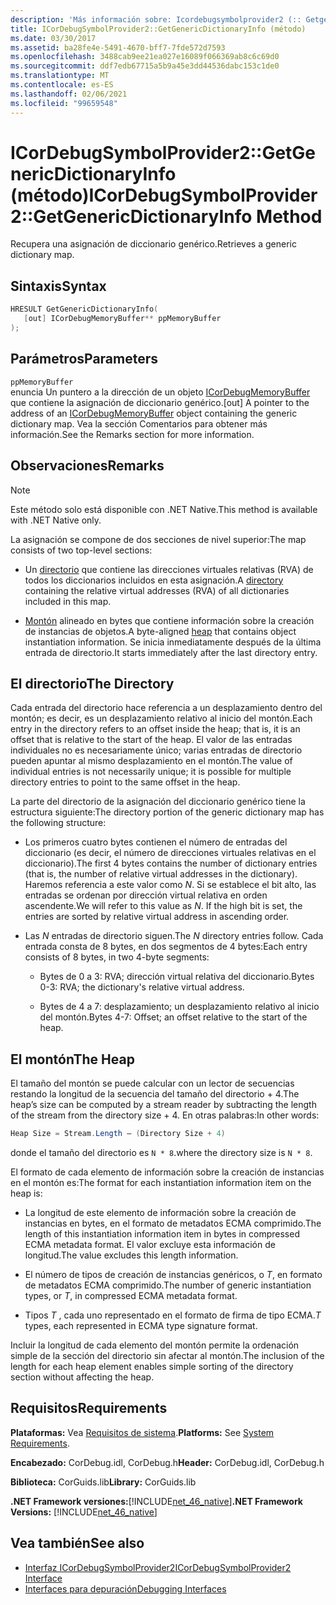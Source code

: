 ```yaml
---
description: 'Más información sobre: Icordebugsymbolprovider2 (:: Getgenericdictionaryinfo ((método)'
title: ICorDebugSymbolProvider2::GetGenericDictionaryInfo (método)
ms.date: 03/30/2017
ms.assetid: ba28fe4e-5491-4670-bff7-7fde572d7593
ms.openlocfilehash: 3488cab9ee21ea027e16089f066369ab8c6c69d0
ms.sourcegitcommit: ddf7edb67715a5b9a45e3dd44536dabc153c1de0
ms.translationtype: MT
ms.contentlocale: es-ES
ms.lasthandoff: 02/06/2021
ms.locfileid: "99659548"
---
```

# <a name="icordebugsymbolprovider2getgenericdictionaryinfo-method"></a><span data-ttu-id="b56cd-103">ICorDebugSymbolProvider2::GetGenericDictionaryInfo (método)</span><span class="sxs-lookup"><span data-stu-id="b56cd-103">ICorDebugSymbolProvider2::GetGenericDictionaryInfo Method</span></span>

<span data-ttu-id="b56cd-104">Recupera una asignación de diccionario genérico.</span><span class="sxs-lookup"><span data-stu-id="b56cd-104">Retrieves a generic dictionary map.</span></span>

## <a name="syntax"></a><span data-ttu-id="b56cd-105">Sintaxis</span><span class="sxs-lookup"><span data-stu-id="b56cd-105">Syntax</span></span>

```cpp
HRESULT GetGenericDictionaryInfo(
   [out] ICorDebugMemoryBuffer** ppMemoryBuffer
);
```

## <a name="parameters"></a><span data-ttu-id="b56cd-106">Parámetros</span><span class="sxs-lookup"><span data-stu-id="b56cd-106">Parameters</span></span>

`ppMemoryBuffer`\
<span data-ttu-id="b56cd-107">enuncia Un puntero a la dirección de un objeto [ICorDebugMemoryBuffer](icordebugmemorybuffer-interface.md) que contiene la asignación de diccionario genérico.</span><span class="sxs-lookup"><span data-stu-id="b56cd-107">[out] A pointer to the address of an [ICorDebugMemoryBuffer](icordebugmemorybuffer-interface.md) object containing the generic dictionary map.</span></span> <span data-ttu-id="b56cd-108">Vea la sección Comentarios para obtener más información.</span><span class="sxs-lookup"><span data-stu-id="b56cd-108">See the Remarks section for more information.</span></span>

## <a name="remarks"></a><span data-ttu-id="b56cd-109">Observaciones</span><span class="sxs-lookup"><span data-stu-id="b56cd-109">Remarks</span></span>

> [!NOTE]
> <span data-ttu-id="b56cd-110">Este método solo está disponible con .NET Native.</span><span class="sxs-lookup"><span data-stu-id="b56cd-110">This method is available with .NET Native only.</span></span>

<span data-ttu-id="b56cd-111">La asignación se compone de dos secciones de nivel superior:</span><span class="sxs-lookup"><span data-stu-id="b56cd-111">The map consists of two top-level sections:</span></span>

- <span data-ttu-id="b56cd-112">Un [directorio](#Directory) que contiene las direcciones virtuales relativas (RVA) de todos los diccionarios incluidos en esta asignación.</span><span class="sxs-lookup"><span data-stu-id="b56cd-112">A [directory](#Directory) containing the relative virtual addresses (RVA) of all dictionaries included in this map.</span></span>

- <span data-ttu-id="b56cd-113">[Montón](#Heap) alineado en bytes que contiene información sobre la creación de instancias de objetos.</span><span class="sxs-lookup"><span data-stu-id="b56cd-113">A byte-aligned [heap](#Heap) that contains object instantiation information.</span></span> <span data-ttu-id="b56cd-114">Se inicia inmediatamente después de la última entrada de directorio.</span><span class="sxs-lookup"><span data-stu-id="b56cd-114">It starts immediately after the last directory entry.</span></span>

<a name="Directory"></a>

## <a name="the-directory"></a><span data-ttu-id="b56cd-115">El directorio</span><span class="sxs-lookup"><span data-stu-id="b56cd-115">The Directory</span></span>

<span data-ttu-id="b56cd-116">Cada entrada del directorio hace referencia a un desplazamiento dentro del montón; es decir, es un desplazamiento relativo al inicio del montón.</span><span class="sxs-lookup"><span data-stu-id="b56cd-116">Each entry in the directory refers to an offset inside the heap; that is, it is an offset that is relative to the start of the heap.</span></span> <span data-ttu-id="b56cd-117">El valor de las entradas individuales no es necesariamente único; varias entradas de directorio pueden apuntar al mismo desplazamiento en el montón.</span><span class="sxs-lookup"><span data-stu-id="b56cd-117">The value of individual entries is not necessarily unique; it is possible for multiple directory entries to point to the same offset in the heap.</span></span>

<span data-ttu-id="b56cd-118">La parte del directorio de la asignación del diccionario genérico tiene la estructura siguiente:</span><span class="sxs-lookup"><span data-stu-id="b56cd-118">The directory portion of the generic dictionary map has the following structure:</span></span>

- <span data-ttu-id="b56cd-119">Los primeros cuatro bytes contienen el número de entradas del diccionario (es decir, el número de direcciones virtuales relativas en el diccionario).</span><span class="sxs-lookup"><span data-stu-id="b56cd-119">The first 4 bytes contains the number of dictionary entries (that is, the number of relative virtual addresses in the dictionary).</span></span> <span data-ttu-id="b56cd-120">Haremos referencia a este valor como *N*. Si se establece el bit alto, las entradas se ordenan por dirección virtual relativa en orden ascendente.</span><span class="sxs-lookup"><span data-stu-id="b56cd-120">We will refer to this value as *N*. If the high bit is set, the entries are sorted by relative virtual address in ascending order.</span></span>

- <span data-ttu-id="b56cd-121">Las *N* entradas de directorio siguen.</span><span class="sxs-lookup"><span data-stu-id="b56cd-121">The *N* directory entries follow.</span></span> <span data-ttu-id="b56cd-122">Cada entrada consta de 8 bytes, en dos segmentos de 4 bytes:</span><span class="sxs-lookup"><span data-stu-id="b56cd-122">Each entry consists of 8 bytes, in two 4-byte segments:</span></span>

  - <span data-ttu-id="b56cd-123">Bytes de 0 a 3: RVA; dirección virtual relativa del diccionario.</span><span class="sxs-lookup"><span data-stu-id="b56cd-123">Bytes 0-3: RVA; the dictionary's relative virtual address.</span></span>

  - <span data-ttu-id="b56cd-124">Bytes de 4 a 7: desplazamiento; un desplazamiento relativo al inicio del montón.</span><span class="sxs-lookup"><span data-stu-id="b56cd-124">Bytes 4-7: Offset; an offset relative to the start of the heap.</span></span>

<a name="Heap"></a>

## <a name="the-heap"></a><span data-ttu-id="b56cd-125">El montón</span><span class="sxs-lookup"><span data-stu-id="b56cd-125">The Heap</span></span>

<span data-ttu-id="b56cd-126">El tamaño del montón se puede calcular con un lector de secuencias restando la longitud de la secuencia del tamaño del directorio + 4.</span><span class="sxs-lookup"><span data-stu-id="b56cd-126">The heap’s size can be computed by a stream reader by subtracting the length of the stream from the directory size + 4.</span></span> <span data-ttu-id="b56cd-127">En otras palabras:</span><span class="sxs-lookup"><span data-stu-id="b56cd-127">In other words:</span></span>

```csharp
Heap Size = Stream.Length – (Directory Size + 4)
```

<span data-ttu-id="b56cd-128">donde el tamaño del directorio es `N * 8`.</span><span class="sxs-lookup"><span data-stu-id="b56cd-128">where the directory size is `N * 8`.</span></span>

<span data-ttu-id="b56cd-129">El formato de cada elemento de información sobre la creación de instancias en el montón es:</span><span class="sxs-lookup"><span data-stu-id="b56cd-129">The format for each instantiation information item on the heap is:</span></span>

- <span data-ttu-id="b56cd-130">La longitud de este elemento de información sobre la creación de instancias en bytes, en el formato de metadatos ECMA comprimido.</span><span class="sxs-lookup"><span data-stu-id="b56cd-130">The length of this instantiation information item in bytes in compressed ECMA metadata format.</span></span> <span data-ttu-id="b56cd-131">El valor excluye esta información de longitud.</span><span class="sxs-lookup"><span data-stu-id="b56cd-131">The value excludes this length information.</span></span>

- <span data-ttu-id="b56cd-132">El número de tipos de creación de instancias genéricos, o *T*, en formato de metadatos ECMA comprimido.</span><span class="sxs-lookup"><span data-stu-id="b56cd-132">The number of generic instantiation types, or *T*, in compressed ECMA metadata format.</span></span>

- <span data-ttu-id="b56cd-133">Tipos *T* , cada uno representado en el formato de firma de tipo ECMA.</span><span class="sxs-lookup"><span data-stu-id="b56cd-133">*T* types, each represented in ECMA type signature format.</span></span>

<span data-ttu-id="b56cd-134">Incluir la longitud de cada elemento del montón permite la ordenación simple de la sección del directorio sin afectar al montón.</span><span class="sxs-lookup"><span data-stu-id="b56cd-134">The inclusion of the length for each heap element enables simple sorting of the directory section without affecting the heap.</span></span>

## <a name="requirements"></a><span data-ttu-id="b56cd-135">Requisitos</span><span class="sxs-lookup"><span data-stu-id="b56cd-135">Requirements</span></span>

<span data-ttu-id="b56cd-136">**Plataformas:** Vea [Requisitos de sistema](../../get-started/system-requirements.md).</span><span class="sxs-lookup"><span data-stu-id="b56cd-136">**Platforms:** See [System Requirements](../../get-started/system-requirements.md).</span></span>

<span data-ttu-id="b56cd-137">**Encabezado:** CorDebug.idl, CorDebug.h</span><span class="sxs-lookup"><span data-stu-id="b56cd-137">**Header:** CorDebug.idl, CorDebug.h</span></span>

<span data-ttu-id="b56cd-138">**Biblioteca:** CorGuids.lib</span><span class="sxs-lookup"><span data-stu-id="b56cd-138">**Library:** CorGuids.lib</span></span>

<span data-ttu-id="b56cd-139">**.NET Framework versiones:**[!INCLUDE[net_46_native](../../../../includes/net-46-native-md.md)]</span><span class="sxs-lookup"><span data-stu-id="b56cd-139">**.NET Framework Versions:** [!INCLUDE[net_46_native](../../../../includes/net-46-native-md.md)]</span></span>

## <a name="see-also"></a><span data-ttu-id="b56cd-140">Vea también</span><span class="sxs-lookup"><span data-stu-id="b56cd-140">See also</span></span>

- [<span data-ttu-id="b56cd-141">Interfaz ICorDebugSymbolProvider2</span><span class="sxs-lookup"><span data-stu-id="b56cd-141">ICorDebugSymbolProvider2 Interface</span></span>](icordebugsymbolprovider2-interface.md)
- [<span data-ttu-id="b56cd-142">Interfaces para depuración</span><span class="sxs-lookup"><span data-stu-id="b56cd-142">Debugging Interfaces</span></span>](debugging-interfaces.md)
